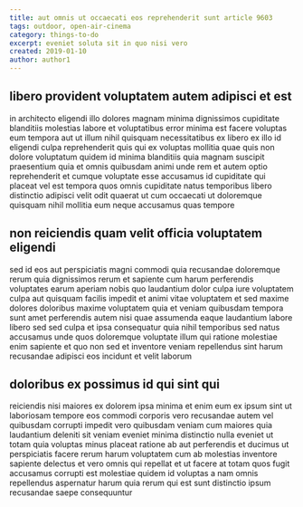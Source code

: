 ```yaml
---
title: aut omnis ut occaecati eos reprehenderit sunt article 9603
tags: outdoor, open-air-cinema
category: things-to-do
excerpt: eveniet soluta sit in quo nisi vero
created: 2019-01-10
author: author1
---
```


## libero provident voluptatem autem adipisci et est

in architecto eligendi illo dolores magnam minima dignissimos cupiditate blanditiis molestias labore et voluptatibus error minima est facere voluptas eum tempora aut ut illum nihil quisquam necessitatibus ex libero ex illo id eligendi culpa reprehenderit quis qui ex voluptas mollitia quae quis non dolore voluptatum quidem id minima blanditiis quia magnam suscipit praesentium quia et omnis quibusdam animi unde rem et autem optio reprehenderit et cumque voluptate esse accusamus id cupiditate qui placeat vel est tempora quos omnis cupiditate natus temporibus libero distinctio adipisci velit odit quaerat ut cum occaecati ut doloremque quisquam nihil mollitia eum neque accusamus quas tempore

## non reiciendis quam velit officia voluptatem eligendi

sed id eos aut perspiciatis magni commodi quia recusandae doloremque rerum quia dignissimos rerum et sapiente cum harum perferendis voluptates earum aperiam nobis quo laudantium dolor culpa iure voluptatem culpa aut quisquam facilis impedit et animi vitae voluptatem et sed maxime dolores doloribus maxime voluptatem quia et veniam quibusdam tempora sunt amet perferendis autem nisi quae assumenda eaque laudantium labore libero sed sed culpa et ipsa consequatur quia nihil temporibus sed natus accusamus unde quos doloremque voluptate illum qui ratione molestiae enim sapiente et quo non sed et inventore veniam repellendus sint harum recusandae adipisci eos incidunt et velit laborum

## doloribus ex possimus id qui sint qui

reiciendis nisi maiores ex dolorem ipsa minima et enim eum ex ipsum sint ut laboriosam tempore eos commodi corporis vero recusandae autem vel quibusdam corrupti impedit vero quibusdam veniam cum maiores quia laudantium deleniti sit veniam eveniet minima distinctio nulla eveniet ut totam quia voluptas minus placeat ratione ab aut perferendis et ducimus ut perspiciatis facere rerum harum voluptatem cum ab molestias inventore sapiente delectus et vero omnis qui repellat et ut facere at totam quos fugit accusamus corrupti est molestiae quidem id voluptas a nam omnis repellendus aspernatur harum quia rerum qui est sunt distinctio ipsum recusandae saepe consequuntur
